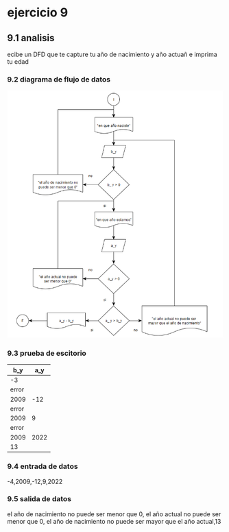 # ejercicio 9
## 9.1 analisis
ecibe un DFD que te capture tu año de nacimiento y año actuañ e imprima tu edad
### 9.2 diagrama de flujo de datos
![alt](https://github.com/seyalocruz/ICI-fundamentos/blob/main/9.png)
### 9.3 prueba de escitorio
|b_y|a_y|
|----|-----|
|-3| |
|error|
|2009|-12|
|error|
|2009|9|
|error|
|2009|2022|
|13|
### 9.4 entrada de datos
-4,2009,-12,9,2022
### 9.5 salida de datos
el año de nacimiento no puede ser menor que 0, el año actual no puede ser menor que 0,
el año de nacimiento no puede ser mayor que el año actual,13
